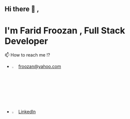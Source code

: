 ## Hi there 👋 ,
# I'm Farid Froozan , Full Stack Developer

📫 How to reach me !?
- [<img src="https://img.icons8.com/color/48/000000/yahoo.png" width="3.5%"/>](https://yahoo.com) froozan@yahoo.com
- [<img src="https://img.icons8.com/color/48/000000/linkedin.png" width="3.5%"/>](https://inkedin.com/in/faridfroozan) <a href="https://www.linkedin.com/in/faridfroozan">LinkedIn</a>
